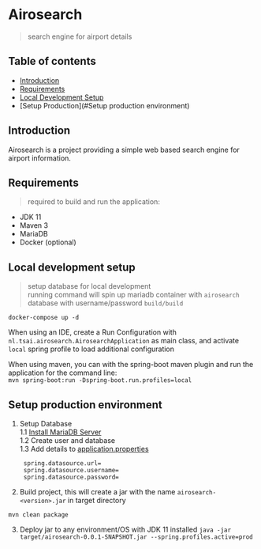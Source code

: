 # Airosearch

> search engine for airport details

## Table of contents

- [Introduction](#introduction)
- [Requirements](#requirements)
- [Local Development Setup](#local-development-setup)
- [Setup Production](#Setup production environment)

## Introduction

Airosearch is a project providing a simple web based search engine for airport information.

## Requirements
> required to build and run the application:

- JDK 11
- Maven 3
- MariaDB
- Docker (optional)

## Local development setup

> setup database for local development  
> running command will spin up mariadb container with `airosearch` database with username/password `build/build`

```
docker-compose up -d
```

When using an IDE, create a Run Configuration with `nl.tsai.airosearch.AirosearchApplication` as main class, and activate `local` spring profile to load additional configuration

When using maven, you can with the spring-boot maven plugin and run the application for the command line:  
`mvn spring-boot:run -Dspring-boot.run.profiles=local`

## Setup production environment

1. Setup Database  
   1.1 [Install MariaDB Server](https://mariadb.com/get-started-with-mariadb/)  
   1.2 Create user and database  
   1.3 Add details to [application.properties](src/main/resources/application-prod.properties)
   ```
    spring.datasource.url=
    spring.datasource.username=
    spring.datasource.password=
    ```
   
2. Build project, this will create a jar with the name `airosearch-<version>.jar` in target directory
```
mvn clean package
```

3. Deploy jar to any environment/OS with JDK 11 installed
`java -jar target/airosearch-0.0.1-SNAPSHOT.jar --spring.profiles.active=prod`